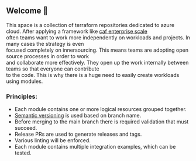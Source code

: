 ## Welcome 👋
This space is a collection of terraform repositories dedicated to azure cloud.
After applying a framework like [caf enterprise scale](https://github.com/Azure/terraform-azurerm-caf-enterprise-scale)  
often teams want to work more independently on workloads and projects. In many cases the strategy is even  
focused completely on innersourcing. This means teams are adopting open source processes in order to work  
and collaborate more effectively. They open up the work internally between teams so that everyone can contribute  
to the code. This is why there is a huge need to easily create workloads using modules.

### Principles:

* Each module contains one or more logical resources grouped together.
* [Semantic versioning](https://semver.org/) is used based on branch name.
* Before merging to the main branch there is required validation that must succeed.
* Release PRs are used to generate releases and tags.
* Various linting will be enforced.
* Each module contains multiple integration examples, which can be tested.